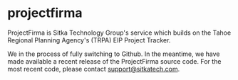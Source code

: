 # projectfirma
ProjectFirma is Sitka Technology Group's service which builds on the Tahoe Regional Planning Agency's (TRPA) EIP Project Tracker.

We in the process of fully switching to Github. In the meantime, we have made available a recent release of the ProjectFirma source code. For the most recent code, please contact support@sitkatech.com.
